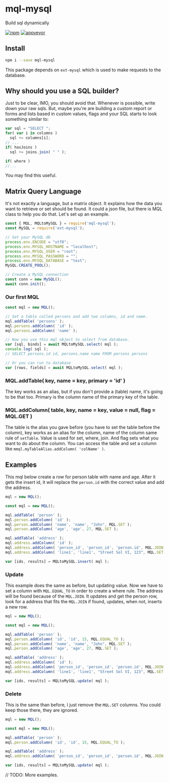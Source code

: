 # mql-mysql
Build sql dynamically

[![npm][npm]][npm-url]
[![appveyor][appveyor]][appveyor-url]


## Install
```bash
npm i --save mql-mysql
```
This package depends on `ext-mysql` which is used to make requests to the database.

## Why should you use a SQL builder?
Just to be clear, IMO, you should avoid that. Whenever is possible, write down your raw sqls. But, maybe you're are building a custom report or forms and lists based in custom values, flags and your SQL starts to look something similar to:
```javascript
var sql = "SELECT ";
for( var i in columns )
  sql += columns[i];
// ...
if( hasJoins )
  sql += joins.join( " " );

if( where )
//...
```
You may find this useful.

## Matrix Query Language
It's not exactly a language, but a matrix object. It explains how the data you want to retrieve or set should be found. It could a json file, but there is MQL class to help you do that. Let's set up an example.
```javascript
const { MQL, MQLtoMySQL } = require('mql-mysql');
const MySQL = require('ext-mysql');

// Set your MySQL db
process.env.ENCODE = "utf8";
process.env.MYSQL_HOSTNAME = "localhost";
process.env.MYSQL_USER = "root";
process.env.MYSQL_PASSWORD = "";
process.env.MYSQL_DATABASE = "test";
MySQL.CREATE_POOL();

// Create a MySQL connection
const conn = new MySQL();
await conn.init();
```
### Our first MQL
```javascript
const mql = new MQL();

// Set a table called persons and add two columns, id and name.
mql.addTable( 'persons' );
mql.persons.addColumn( 'id' );
mql.persons.addColumn( 'name' );

// Now you use this mql object to select from database.
var [sql, binds] = await MQLtoMySQL.select( mql );
console.log( sql );
// SELECT persons.id id, persons.name name FROM persons persons

// Or you can run to database
var [rows, fields] = await MQLtoMySQL.select( mql );
```

### MQL.addTable( key, name = key, primary = 'id' )
The key works as an alias, but if you don't provide a (table) name, it's going to be that too. Primary is the column name of the primary key of the table.

### MQL.addColumn( table, key, name = key, value = null, flag = MQL.GET )
The table is the alias you gave before (you have to set the table before the column), key works as an alias for the column, name of the column same rule of `setTable`. Value is used for set, where, join. And flag sets what you want to do about the column. You can access the table and set a column like `mmql.myTableAlias.addColumn( 'colName' )`.

## Examples
This mql below create a row for person table with name and age. After it gets the insert id, it will replace the `person.id` with the correct value and add the address.
```javascript
mql = new MQL();

const mql = new MQL();

mql.addTable( 'person' );
mql.person.addColumn( 'id' );
mql.person.addColumn( 'name', 'name', "John", MQL.SET );
mql.person.addColumn( 'age', 'age', 27, MQL.SET );

mql.addTable( 'address' );
mql.address.addColumn( 'id' );
mql.address.addColumn( 'person_id', 'person_id', 'person.id', MQL.JOIN );
mql.address.addColumn( 'line1', 'line1', "Street Sol VI, 123", MQL.SET );

var [ids, results] = MQLtoMySQL.insert( mql );
```

### Update
This example does the same as before, but updating value. Now we have to set a column with `MQL.EQUAL_TO` in order to create a where rule. The address will be found because of the `MQL.JOIN`. It updates and get the person row, look for a address that fits the `MQL.JOIN` if found, updates, when not, inserts a new row.
```javascript
mql = new MQL();

const mql = new MQL();

mql.addTable( 'person' );
mql.person.addColumn( 'id', 'id', 15, MQL.EQUAL_TO );
mql.person.addColumn( 'name', 'name', "John", MQL.SET );
mql.person.addColumn( 'age', 'age', 27, MQL.SET );

mql.addTable( 'address' );
mql.address.addColumn( 'id' );
mql.address.addColumn( 'person_id', 'person_id', 'person.id', MQL.JOIN );
mql.address.addColumn( 'line1', 'line1', "Street Sol VI, 123", MQL.SET );

var [ids, results] = MQLtoMySQL.update( mql );
```

### Delete
This is the same than before, I just remove the `MQL.SET` columns. You could keep those there, they are ignored.
```javascript
mql = new MQL();

const mql = new MQL();

mql.addTable( 'person' );
mql.person.addColumn( 'id', 'id', 15, MQL.EQUAL_TO );

mql.addTable( 'address' );
mql.address.addColumn( 'person_id', 'person_id', 'person.id', MQL.JOIN );

var [ids, results] = MQLtoMySQL.update( mql );
```
// TODO: More examples.


[npm]: https://badge.fury.io/js/mql-mysql.svg
[npm-url]: https://npmjs.com/package/mql-mysql

[npm]: https://img.shields.io/npm/v/mql-mysql.svg
[npm-url]: https://npmjs.com/package/mql-mysql

[appveyor]: https://ci.appveyor.com/api/projects/status/h5icr44gfb0pd4sm/branch/master?svg=true
[appveyor-url]: https://ci.appveyor.com/project/orlleite/mql-mysql/branch/master
